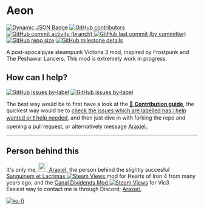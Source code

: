 #  Aeon
[![Dynamic JSON Badge](https://img.shields.io/badge/dynamic/json?url=https%3A%2F%2Fraw.githubusercontent.com%2FAraxiel%2FFrom-the-Ashes%2Fdevelopment%2FFrom-the-Ashes%2F.metadata%2Fmetadata.json&query=%24.supported_game_version&label=Supported%20Vic3%20Version&color=orange)](https://vic3.paradoxwikis.com/Patches) [![GitHub contributors](https://img.shields.io/github/contributors/araxiel/From-the-Ashes)](https://github.com/Araxiel/From-the-Ashes/graphs/contributors) [![GitHub commit activity (branch)](https://img.shields.io/github/commit-activity/t/araxiel/From-the-Ashes) ![GitHub last commit (by committer)](https://img.shields.io/github/last-commit/araxiel/From-the-Ashes)](https://github.com/Araxiel/From-the-Ashes/commits/development) [![GitHub repo size](https://img.shields.io/github/repo-size/araxiel/From-the-Ashes)](https://github.com/Araxiel/From-the-Ashes/pulse) [![GitHub milestone details](https://img.shields.io/github/milestones/progress/araxiel/From-the-Ashes/1)](https://github.com/Araxiel/From-the-Ashes/milestone/1)

A post-apocalpyse steampunk Victoria 3 mod, inspired by Frostpunk and The Peshawar Lancers.
This mod is extremely work in progress.

## How can I help?
[![GitHub issues by-label](https://img.shields.io/github/issues-raw/araxiel/From-the-Ashes/help%20wanted)](https://github.com/Araxiel/From-the-Ashes/issues?q=is%3Aissue+is%3Aopen+label%3A%22help+wanted%22) [![GitHub issues by-label](https://img.shields.io/github/issues-raw/araxiel/From-the-Ashes/help%20needed%20%E2%9D%97)](https://github.com/Araxiel/From-the-Ashes/issues?q=is%3Aissue+is%3Aopen+label%3A%22help+needed+%E2%9D%97%22)

The best way would be to first have a look at the [:page_facing_up: **Contribution guide**](https://github.com/Araxiel/From-the-Ashes/blob/development/.github/CONTRIBUTING.md), the quickest way would be to [check the issues which are labelled has :grey_exclamation: help wanted or :exclamation: help needed](https://github.com/Araxiel/From-the-Ashes/issues?q=is%3Aopen+label%3A%22help+needed+%E2%9D%97%22%2C%22help+wanted%22%2Cno%3Aassignee+), and then just dive in with forking the repo and opening a pull request, or alternatively message [Araxiel.](https://discord.com/users/198974323480985601).

---

## Person behind this
It's only me, [<img src="https://avatars.githubusercontent.com/u/11295969?s=48&v=4" width="24"/> Araxiel](https://www.github.com/Araxiel), the person behind the slightly succesful [Sanguinem et Lacrimas ![Steam Views](https://img.shields.io/steam/views/891139945?logo=steam)
](https://github.com/Isenreik/IR-HoI4-Sanguinem-et-Lacrimas) mod for Hearts of Iron 4 from many years ago, and the [Canal Dividends Mod ![Steam Views](https://img.shields.io/steam/views/2942007769?logo=steam)](https://github.com/Araxiel/Vic3-Canal-Dividend-Income) for Vic3 <br>
Easiest way to contact me is through Discord; [Araxiel.](https://discord.com/users/198974323480985601)

[![ko-fi](https://i.imgur.com/oq8l7M4.png)](https://ko-fi.com/V7V5JAG7A)
